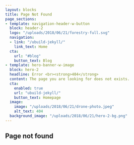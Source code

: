 ```yaml
---
layout: blocks
title: Page Not Found
page_sections:
- template: navigation-header-w-button
  block: header-2
  logo: "/uploads/2018/06/21/forestry-full.svg"
  navigation:
  - link: "/ubuild-jekyll/"
    link_text: Home
  cta:
    url: "#blog"
    button_text: Blog
- template: hero-banner-w-image
  block: hero-2
  headline: Error <br><strong>404</strong>
  content: The page you are looking for does not exists.
  cta:
    enabled: true
    url: "ubuild-jekyll/"
    button_text: Homepage
  image:
    image: "/uploads/2018/06/21/drone-photo.jpeg"
    alt_text: 404
  background_image: "/uploads/2018/06/21/hero-2-bg.png"
---
```

## Page not found

